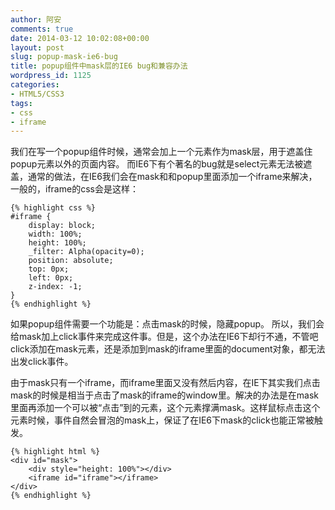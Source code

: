 ```yaml
---
author: 阿安
comments: true
date: 2014-03-12 10:02:08+00:00
layout: post
slug: popup-mask-ie6-bug
title: popup组件中mask层的IE6 bug和兼容办法
wordpress_id: 1125
categories:
- HTML5/CSS3
tags:
- css
- iframe
---
```


我们在写一个popup组件时候，通常会加上一个元素作为mask层，用于遮盖住popup元素以外的页面内容。 而IE6下有个著名的bug就是select元素无法被遮盖，通常的做法，在IE6我们会在mask和和popup里面添加一个iframe来解决，一般的，iframe的css会是这样：




    
    {% highlight css %}
    #iframe {
        display: block;
        width: 100%;
        height: 100%;
        _filter: Alpha(opacity=0);
        position: absolute;
        top: 0px;
        left: 0px;
        z-index: -1;
    }
    {% endhighlight %}






如果popup组件需要一个功能是：点击mask的时候，隐藏popup。 所以，我们会给mask加上click事件来完成这件事。但是，这个办法在IE6下却行不通，不管吧click添加在mask元素，还是添加到mask的iframe里面的document对象，都无法出发click事件。





由于mask只有一个iframe，而iframe里面又没有然后内容，在IE下其实我们点击mask的时候是相当于点击了mask的iframe的window里。解决的办法是在mask里面再添加一个可以被“点击”到的元素，这个元素撑满mask。这样鼠标点击这个元素时候，事件自然会冒泡的mask上，保证了在IE6下mask的click也能正常被触发。




    
    {% highlight html %}
    <div id="mask">
        <div style="height: 100%"></div>
        <iframe id="iframe"></iframe>
    </div>
    {% endhighlight %}




